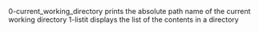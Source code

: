 0-current_working_directory prints the absolute path name of the current working directory
1-listit displays the list of the contents in a directory
